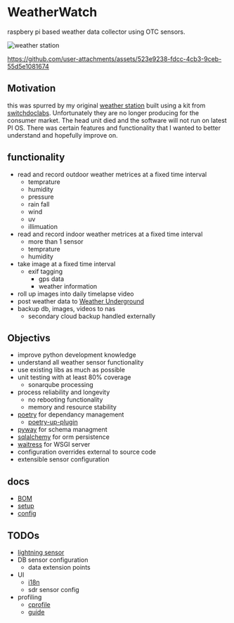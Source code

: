 # WeatherWatch
raspbery pi based weather data collector using OTC sensors.

![weather station](docs/img/station_full.jpg?raw=true)



https://github.com/user-attachments/assets/523e9238-fdcc-4cb3-9ceb-55d5e1081674



## Motivation
this was spurred by my original [weather station](https://github.com/tim-oe/SkyWeather2) built using a kit from [switchdoclabs](https://github.com/switchdoclabs/SDL_Pi_SkyWeather2). Unfortunately they are no longer producing for the consumer market. The head unit died and the software will not run on latest PI OS. There was certain features and functionality that I wanted to better understand and hopefully improve on.

## functionality
- read and record outdoor weather metrices at a fixed time interval
    - temprature
    - humidity
    - pressure
    - rain fall
    - wind
    - uv
    - illimuation 
- read and record indoor weather metrices at a fixed time interval
    - more than 1 sensor
    - temprature
    - humidity
- take image at a fixed time interval
    - exif tagging
        - gps data
        - weather information
- roll up images into daily timelapse video        
- post weather data to [Weather Underground](https://support.weather.com/s/article/PWS-Upload-Protocol?language=en_US)
- backup db, images, videos to nas 
    - secondary cloud backup handled externally

## Objectivs
- improve python development knowledge
- understand all weather sensor functionality 
- use existing libs as much as possible
- unit testing with at least 80% coverage
    - sonarqube processing
- process reliability and longevity
    - no rebooting functionality
    - memory and resource stability
- [poetry](https://python-poetry.org/docs/) for dependancy management
    - [poetry-up-plugin](https://github.com/MousaZeidBaker/poetry-plugin-up)
- [pyway](https://github.com/sergiosbx/pyway) for schema managment
- [sqlalchemy](https://docs.sqlalchemy.org/en/20/) for orm persistence
- [waitress](https://docs.pylonsproject.org/projects/waitress/en/latest/) for WSGI server
- configuration overrides external to source code
- extensible sensor configuration

## docs
- [BOM](/docs/BOM.md)
- [setup](/docs/SETUP.md)
- [config](/docs/CONFIG.md)

## TODOs
- [lightning sensor](https://www.seeedstudio.com/Grove-Lightning-Sensor-AS3935-p-5603.html)
- DB sensor configuration
    - data extension points    
- UI
    - [i18n](https://github.com/marcanuy/python-i18n-skel)
    - sdr sensor config
- profiling
    - [cprofile](https://docs.python.org/3/library/profile.html#module-cProfile)
    - [guide](https://www.turing.com/kb/python-code-with-cprofile)
